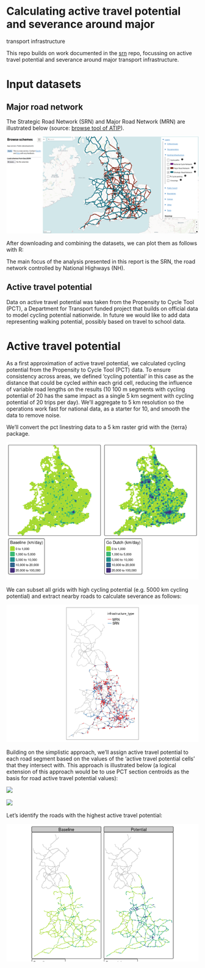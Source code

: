 # Calculating active travel potential and severance around major
transport infrastructure


This repo builds on work documented in the
[srn](https://github.com/acteng/srn) repo, focussing on active travel
potential and severance around major transport infrastructure.

# Input datasets

## Major road network

The Strategic Road Network (SRN) and Major Road Network (MRN) are
illustrated below (source: [browse tool of
ATIP](https://acteng.github.io/atip/browse.html?style=dataviz#6.2/52.917/-1.327)).

![](images/paste-1.png)

After downloading and combining the datasets, we can plot them as
follows with R:

The main focus of the analysis presented in this report is the SRN, the
road network controlled by National Highways (NH).

## Active travel potential

Data on active travel potential was taken from the Propensity to Cycle
Tool (PCT), a Department for Transport funded project that builds on
official data to model cycling potential nationwide. In future we would
like to add data representing walking potential, possibly based on
travel to school data.

# Active travel potential

As a first approximation of active travel potential, we calculated
cycling potential from the Propensity to Cycle Tool (PCT) data. To
ensure consistency across areas, we defined ‘cycling potential’ in this
case as the distance that could be cycled *within* each grid cell,
reducing the influence of variable road lengths on the results (10 100 m
segments with cycling potential of 20 has the same impact as a single 5
km segment with cycling potential of 20 trips per day). We’ll aggregate
to 5 km resolution so the operations work fast for national data, as a
starter for 10, and smooth the data to remove noise.

We’ll convert the pct linestring data to a 5 km raster grid with the
{terra} package.

![](README_files/figure-commonmark/pct-raster-1.png)

We can subset all grids with high cycling potential (e.g. 5000 km
cycling potential) and extract nearby roads to calculate severance as
follows:

![](README_files/figure-commonmark/severance-1.png)

Building on the simplistic approach, we’ll assign active travel
potential to each road segment based on the values of the ‘active travel
potential cells’ that they intersect with. This approach is illustrated
below (a logical extension of this approach would be to use PCT section
centroids as the basis for road active travel potential values):

![](README_files/figure-commonmark/unnamed-chunk-10-1.png)

![](README_files/figure-commonmark/unnamed-chunk-10-2.png)

Let’s identify the roads with the highest active travel potential:

![](README_files/figure-commonmark/unnamed-chunk-11-1.png)
